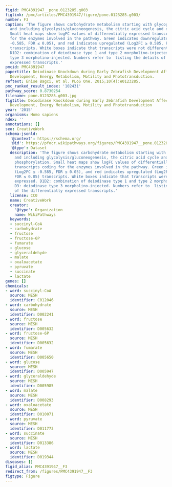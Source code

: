 ```yaml
---
figid: PMC4391947__pone.0123285.g003
figlink: /pmc/articles/PMC4391947/figure/pone.0123285.g003/
number: F3
caption: 'The figure shows carbohydrate metabolism starting with glycogen breakdown,
  and including glycolysis/gluconeogenesis, the citric acid cycle and oxidative phosphorylation.
  Small heat maps show logFC values of differentially expressed transcripts coding
  for the enzymes involved in the pathway. Green indicates downregulated (Log2FC ≤
  -0.585, FDR ≤ 0.05), and red indicates upregulated (Log2FC ≥ 0.585, FDR ≤ 0.05)
  transcripts. White boxes indicate that transcripts were not differentially expressed.
  D1D2: combination of deiodinase type 1 and type 2 morpholino-injected, D3: deiodinase
  type 3 morpholino-injected. Numbers refer to  listing the details of the differentially
  expressed transcripts.'
pmcid: PMC4391947
papertitle: Deiodinase Knockdown during Early Zebrafish Development Affects Growth,
  Development, Energy Metabolism, Motility and Phototransduction.
reftext: Enise Bagci, et al. PLoS One. 2015;10(4):e0123285.
pmc_ranked_result_index: '102431'
pathway_score: 0.8730254
filename: pone.0123285.g003.jpg
figtitle: Deiodinase Knockdown during Early Zebrafish Development Affects Growth,
  Development, Energy Metabolism, Motility and Phototransduction
year: '2015'
organisms: Homo sapiens
ndex: ''
annotations: []
seo: CreativeWork
schema-jsonld:
  '@context': https://schema.org/
  '@id': https://pfocr.wikipathways.org/figures/PMC4391947__pone.0123285.g003.html
  '@type': Dataset
  description: 'The figure shows carbohydrate metabolism starting with glycogen breakdown,
    and including glycolysis/gluconeogenesis, the citric acid cycle and oxidative
    phosphorylation. Small heat maps show logFC values of differentially expressed
    transcripts coding for the enzymes involved in the pathway. Green indicates downregulated
    (Log2FC ≤ -0.585, FDR ≤ 0.05), and red indicates upregulated (Log2FC ≥ 0.585,
    FDR ≤ 0.05) transcripts. White boxes indicate that transcripts were not differentially
    expressed. D1D2: combination of deiodinase type 1 and type 2 morpholino-injected,
    D3: deiodinase type 3 morpholino-injected. Numbers refer to  listing the details
    of the differentially expressed transcripts.'
  license: CC0
  name: CreativeWork
  creator:
    '@type': Organization
    name: WikiPathways
  keywords:
  - succinyl-CoA
  - carbohydrate
  - fructose
  - fructose-6P
  - fumarate
  - glucose
  - glyceraldehyde
  - malate
  - oxaloacetate
  - pyruvate
  - succinate
  - lactate
genes: []
chemicals:
- word: succinyl-CoA
  source: MESH
  identifier: C012046
- word: carbohydrate
  source: MESH
  identifier: D002241
- word: fructose
  source: MESH
  identifier: D005632
- word: fructose-6P
  source: MESH
  identifier: D005632
- word: fumarate
  source: MESH
  identifier: D005650
- word: glucose
  source: MESH
  identifier: D005947
- word: glyceraldehyde
  source: MESH
  identifier: D005985
- word: malate
  source: MESH
  identifier: D008293
- word: oxaloacetate
  source: MESH
  identifier: D010071
- word: pyruvate
  source: MESH
  identifier: D011773
- word: succinate
  source: MESH
  identifier: D013386
- word: lactate
  source: MESH
  identifier: D019344
diseases: []
figid_alias: PMC4391947__F3
redirect_from: /figures/PMC4391947__F3
figtype: Figure
---
```

